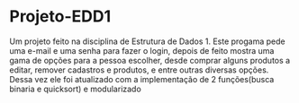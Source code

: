 # Projeto-EDD1
Um projeto feito na disciplina de Estrutura de Dados 1. Este progama pede uma e-mail e uma senha para fazer o login, depois de feito mostra uma gama de opções para a pessoa escolher, desde comprar alguns produtos a editar, remover cadastros e produtos, e entre outras diversas opções. Dessa vez ele foi atualizado com a implementação de 2 funções(busca binaria e quicksort) e modularizado
